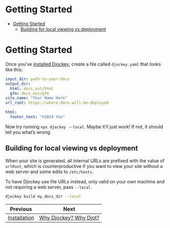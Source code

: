 <!--
  DO NOT EDIT THIS FILE DIRECTLY!
  It is generated by djockey.
-->
# Getting Started

- [Getting Started](./getting_started.md#Getting-Started)
  - [Building for local viewing vs
    deployment](./getting_started.md#Building-for-local-viewing-vs-deployment)

<div id="Getting-Started" class="section" id="Getting-Started">

# Getting Started

Once you’ve [installed Djockey](./installation.md#Installation), create
a file called `djockey.yaml` that looks like this:

``` yaml
input_dir: path-to-your-docs
output_dir:
  html: docs_out/html
  gfm: docs_out/gfm
site_name: "Your Name Here"
url_root: https://where-docs-will-be-deployed

html:
  footer_text: "©2024 You"
```

Now try running `npx djockey --local`. Maybe it’ll just work! If not, it
should tell you what’s wrong.

<div id="Building-for-local-viewing-vs-deployment" class="section"
id="Building-for-local-viewing-vs-deployment">

## Building for local viewing vs deployment

When your site is generated, all internal URLs are prefixed with the
value of `urlRoot`, which is counterproductive if you want to view your
site without a web server and some edits to `/etc/hosts`.

To have Djockey use file URLs instead, only valid on your own machine
and not requiring a web server, pass `--local`.

``` sh
djockey build my_docs_dir --local
```

</div>

</div>


| Previous | Next |
| - | - |
| [Installation](./installation.md) | [Why Djockey? Why Djot?](./why.md) |